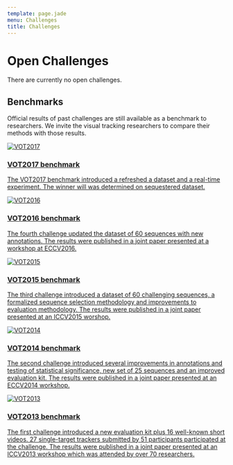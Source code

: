 ```yaml
---
template: page.jade
menu: Challenges
title: Challenges
---
```


# Open Challenges

<div class="row">

<div class="alert alert-info" role="alert">
 There are currently no open challenges.
</div>
</div>


## Benchmarks

Official results of past challenges are still available as a benchmark to researchers. We invite the visual tracking researchers to compare their methods with those results.

<div class="row">

<div class="col-lg-6 col-sm-12">
<a href="/vot2017/" class="challengebutton text-primary">
<img class="logo" src="/img/vot2017_logo_website.png" alt="VOT2017" />
<h3>VOT2017 benchmark</h3>
<p class="description">The VOT2017 benchmark introduced a refreshed a dataset and a real-time experiment. The winner will was determined on sequestered dataset.</p>
</a>
</div>

<div class="col-lg-6 col-sm-12">
<a href="/vot2016/" class="challengebutton text-primary">
<img class="logo" src="/img/vot2016_logo_website.png" alt="VOT2016" />
<h3>VOT2016 benchmark</h3>
<p class="description">The fourth challenge updated the dataset of 60 sequences with new annotations. The results were published in a joint paper presented at a workshop at ECCV2016.</p>
</a>
</div>

<div class="col-lg-6 col-sm-12">
<a href="/vot2015/" class="challengebutton text-primary">
<img class="logo" src="/img/vot2015_logo_website.png" alt="VOT2015" />
<h3>VOT2015 benchmark</h3>
<p class="description">The third challenge introduced a dataset of 60 challenging sequences, a formalized sequence selection methodology and improvements to evaluation methodology. The results were published in a joint paper presented at an ICCV2015 worshop.</p>
</a>
</div>

<div class="col-lg-6 col-sm-12">
<a href="/vot2014/" class="challengebutton text-primary">
<img class="logo" src="/img/vot2014_logo_website.png" alt="VOT2014" />
<h3>VOT2014 benchmark</h3>
<p class="description">The second challenge introduced several improvements in annotations and testing of statistical significance, new set of 25 sequences and an improved evaluation kit.
The results were published in a joint paper presented at an ECCV2014 workshop.</p>
</a>
</div>

<div class="col-lg-6 col-sm-12">
<a href="/vot2013/" class="challengebutton text-primary">
<img class="logo" src="/img/vot2013_logo_website.png" alt="VOT2013" />
<h3>VOT2013 benchmark</h3>
<p class="description">The first challenge introduced a new evaluation kit plus 16 well-known short videos. 27 single-target trackers submitted by 51 participants participated at the challenge. The results were published in a joint paper presented at an ICCV2013 workshop which was attended by over 70 researchers.</p>
</a>
</div>

</div>


